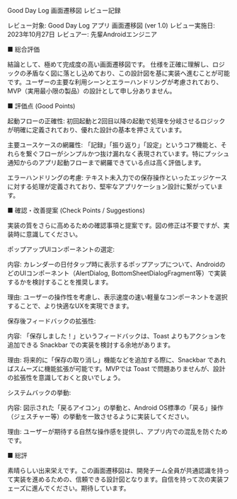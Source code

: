 Good Day Log 画面遷移図 レビュー記録

レビュー対象: Good Day Log アプリ 画面遷移図 (ver 1.0)
レビュー実施日: 2023年10月27日
レビュアー: 先輩Androidエンジニア

■ 総合評価

結論として、極めて完成度の高い画面遷移図です。
仕様を正確に理解し、ロジックの矛盾なく図に落とし込めており、この設計図を基に実装へ進むことが可能です。ユーザーの主要な利用シーンとエラーハンドリングが考慮されており、MVP（実用最小限の製品）の設計として申し分ありません。

■ 評価点 (Good Points)

起動フローの正確性:
初回起動と2回目以降の起動で処理を分岐させるロジックが明確に定義されており、優れた設計の基本を押さえています。

主要ユースケースの網羅性:
「記録」「振り返り」「設定」というコア機能と、それらを繋ぐフローがシンプルかつ抜け漏れなく表現されています。特にプッシュ通知からのアプリ起動フローまで網羅できている点は高く評価します。

エラーハンドリングの考慮:
テキスト未入力での保存操作といったエッジケースに対する処理が定義されており、堅牢なアプリケーション設計に繋がっています。

■ 確認・改善提案 (Check Points / Suggestions)

実装の質をさらに高めるための確認事項と提案です。図の修正は不要ですが、実装時に意識してください。

ポップアップUIコンポーネントの選定:

内容: カレンダーの日付タップ時に表示するポップアップについて、AndroidのどのUIコンポーネント（AlertDialog, BottomSheetDialogFragment等）で実装するかを検討することを推奨します。

理由: ユーザーの操作性を考慮し、表示速度の速い軽量なコンポーネントを選択することで、より快適なUXを実現できます。

保存後フィードバックの拡張性:

内容: 「保存しました！」というフィードバックは、Toast よりもアクションを追加できる Snackbar での実装を検討する余地があります。

理由: 将来的に「保存の取り消し」機能などを追加する際に、Snackbar であればスムーズに機能拡張が可能です。MVPでは Toast で問題ありませんが、設計の拡張性を意識しておくと良いでしょう。

システムバックの挙動:

内容: 図示された「戻るアイコン」の挙動と、Android OS標準の「戻る」操作（ジェスチャー等）の挙動を一致させるように実装してください。

理由: ユーザーが期待する自然な操作感を提供し、アプリ内での混乱を防ぐためです。

■ 総評

素晴らしい出来栄えです。この画面遷移図は、開発チーム全員が共通認識を持って実装を進めるための、信頼できる設計図となります。自信を持って次の実装フェーズに進んでください。期待しています。
